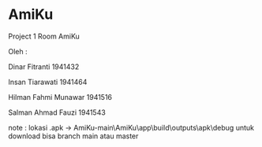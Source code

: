 # AmiKu

Project 1 Room AmiKu

Oleh :

Dinar Fitranti 1941432

Insan Tiarawati 1941464

Hilman Fahmi Munawar 1941516

Salman Ahmad Fauzi 1941543


note : lokasi .apk -> AmiKu-main\AmiKu\app\build\outputs\apk\debug
untuk download bisa branch main atau master

